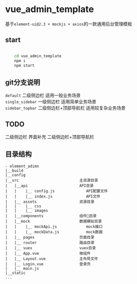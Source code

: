 # vue_admin_template
基于`element-ui@2.3 + mockjs + axios`的一款通用后台管理模板  

## start
```bash

    cd vue_admin_template
    npm i
    npm start

```

## git分支说明
`default` 二级侧边栏 适用一般业务场景    
`single_sidebar` 一级侧边栏 适用简单业务场景  
`sidebar_topbar` 二级侧边栏+顶部导航栏 适用较复杂业务场景   

## TODO
二级侧边栏 界面补充
二级侧边栏+顶部导航栏

## 目录结构
```
- element_adimn
|__build
|__config   
|__src                           主资源目录
|   |__api                       API目录
|   |    |__ config.js              API配置文件
|   |    |__ index.js               API文件
|   |__ assets                   资源目录
|   |    |__ css                   
|   |    |__ images                   
|   |__components                组件目录
|   |__mock                      数据模拟目录
|   |    |__ mockApi.js             mock接口
|   |    |__ mockData.js            mock数据
|   |__ pages                    页面目录
|   |__ router                   路由目录
|   |__ vuex                     vuex目录
|   |__ App.vue                  根组件
|   |__ Layout.vue               主布局文件   
|   |__ Login.vue                登录页             
|   |__ main.js
|__static
...
```
